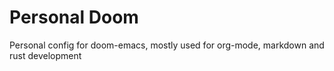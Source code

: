 # Personal Doom

Personal config for doom-emacs, mostly used for org-mode, markdown and rust development
